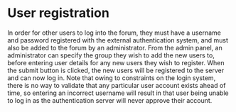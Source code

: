 
# User registration

In order for other users to log into the forum, they must have a username and
password registered with the external authentication system, and must also be
added to the forum by an administrator. From the admin panel, an administrator
can specify the group they wish to add the new users to, before entering user
details for any new users they wish to register. When the submit button is
clicked, the new users will be registered to the server and can now log in.
Note that owing to constraints on the login system, there is no way to
validate that any particular user account exists ahead of time, so entering an
incorrect username will result in that user being unable to log in as the
authentication server will never approve their account.
